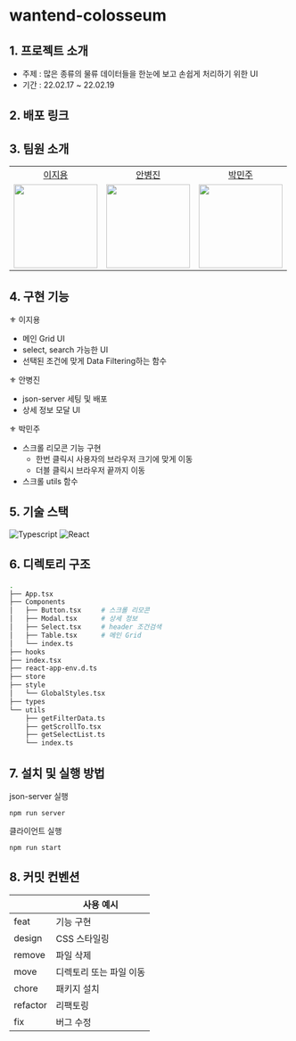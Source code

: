 # wantend-colosseum

## 1. 프로젝트 소개

- 주제 : 많은 종류의 물류 데이터들을 한눈에 보고 손쉽게 처리하기 위한 UI
- 기간 : 22.02.17 ~ 22.02.19

## 2. 배포 링크

## 3. 팀원 소개

<table>

  <tr align="center">
    <td><a href='https://github.com/Jiyong95'>이지용</a></td>
    <td><a href="https://github.com/BByungs">안병진</a></td>
    <td><a href="https://github.com/minjuice1">박민주</a></td>
  </tr>

  <tr align="center">
    <td><img src="https://avatars.githubusercontent.com/u/49055628?v=4" width="150px"/></td>
    <td><img src="https://avatars.githubusercontent.com/u/81910935?v=4"  width="150px"/></td>
    <td><img src="https://avatars.githubusercontent.com/u/82799961?v=4" width="150px"/></td>
  </tr>
</table>

## 4. 구현 기능

⚜ 이지용

- 메인 Grid UI
- select, search 가능한 UI
- 선택된 조건에 맞게 Data Filtering하는 함수

⚜ 안병진

- json-server 세팅 및 배포
- 상세 정보 모달 UI

⚜ 박민주

- 스크롤 리모콘 기능 구현
  - 한번 클릭시 사용자의 브라우저 크기에 맞게 이동
  - 더블 클릭시 브라우저 끝까지 이동
- 스크롤 utils 함수

## 5. 기술 스택

![Typescript](https://img.shields.io/badge/TypeScript-007ACC?style=for-the-badge&logo=typescript&logoColor=white)
![React](https://img.shields.io/badge/React-20232A?style=for-the-badge&logo=react&logoColor=61DAFB)

## 6. 디렉토리 구조

```bash
.
├── App.tsx
├── Components
│   ├── Button.tsx     # 스크롤 리모콘
│   ├── Modal.tsx      # 상세 정보
│   ├── Select.tsx     # header 조건검색
│   ├── Table.tsx      # 메인 Grid
│   └── index.ts
├── hooks
├── index.tsx
├── react-app-env.d.ts
├── store
├── style
│   └── GlobalStyles.tsx
├── types
└── utils
    ├── getFilterData.ts
    ├── getScrollTo.tsx
    ├── getSelectList.ts
    └── index.ts
```

## 7. 설치 및 실행 방법

json-server 실행

```
npm run server
```

클라이언트 실행

```
npm run start
```

## 8. 커밋 컨벤션

|          | 사용 예시               |
| -------- | ----------------------- |
| feat     | 기능 구현               |
| design   | CSS 스타일링            |
| remove   | 파일 삭제               |
| move     | 디렉토리 또는 파일 이동 |
| chore    | 패키지 설치             |
| refactor | 리팩토링                |
| fix      | 버그 수정               |
